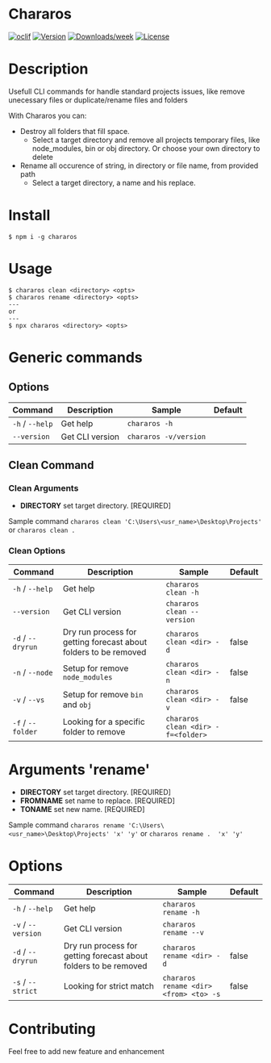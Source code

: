 Chararos
========


[![oclif](https://img.shields.io/badge/cli-oclif-brightgreen.svg)](https://oclif.io)
[![Version](https://img.shields.io/npm/v/chararos.svg)](https://npmjs.org/package/chararos)
[![Downloads/week](https://img.shields.io/npm/dw/chararos.svg)](https://npmjs.org/package/chararos)
[![License](https://img.shields.io/npm/l/chararos.svg)](https://github.com/morganpizzini/chararos/blob/master/package.json)

# Description

Usefull CLI commands for handle standard projects issues, like remove unecessary files or duplicate/rename files and folders

With Chararos you can:

- Destroy all folders that fill space.
  - Select a target directory and remove all projects temporary files, like node_modules, bin or obj directory. Or choose your own directory to delete
- Rename all occurence of string, in directory or file name, from provided path
  - Select a target directory, a name and his replace.


# Install
```console
$ npm i -g chararos
```
<!-- toc -->
# Usage
```console
$ chararos clean <directory> <opts>
$ chararos rename <directory> <opts>
---
or
---
$ npx chararos <directory> <opts>
```
<!-- usage -->
# Generic commands

## Options
| Command | Description | Sample | Default
|---|---|--|--|
| `-h` / `--help` | Get help | `chararos -h` |
| `--version` | Get CLI version | `chararos -v/version` |

## Clean Command

### Clean Arguments

- **DIRECTORY**  set target directory. \[REQUIRED\]

Sample command `chararos clean 'C:\Users\<usr_name>\Desktop\Projects'` or `chararos clean .`

### Clean Options

| Command | Description | Sample | Default
|---|---|--|--|
| `-h` / `--help` | Get help | `chararos clean -h` |
| `--version` | Get CLI version | `chararos clean --version` |
| `-d` / `--dryrun` | Dry run process for getting forecast about folders to be removed | `chararos clean <dir> -d` | false |
| `-n` / `--node` | Setup for remove `node_modules` | `chararos clean <dir> -n` | false |
| `-v` / `--vs` | Setup for remove `bin` and `obj` | `chararos clean <dir> -v` | false |
| `-f` / `--folder` | Looking for a specific folder to remove | `chararos clean <dir> -f=<folder>` |  |

# Arguments 'rename'

- **DIRECTORY** set target directory. \[REQUIRED\]
- **FROMNAME** set name to replace. \[REQUIRED\]
- **TONAME** set new name. \[REQUIRED\]

Sample command `chararos rename 'C:\Users\<usr_name>\Desktop\Projects' 'x' 'y'` or `chararos rename .  'x' 'y'`

# Options
| Command | Description | Sample | Default
|---|---|--|--|
| `-h` / `--help` | Get help | `chararos rename -h` |
| `-v` / `--version` | Get CLI version | `chararos rename --v` |
| `-d` / `--dryrun` | Dry run process for getting forecast about folders to be removed | `chararos rename <dir> -d` | false |
| `-s` / `--strict` | Looking for strict match | `chararos rename <dir> <from> <to> -s` | false |
<!-- commands -->

# Contributing
Feel free to add new feature and enhancement